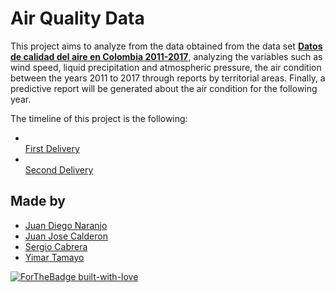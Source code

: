 <h1>Air Quality Data</h1>

This project aims to analyze from the data obtained from the data set <b><a href="https://www.datos.gov.co/Ambiente-y-Desarrollo-Sostenible/DATOS-DE-CALIDAD-DEL-AIRE-EN-COLOMBIA-2011-2017/ysq6-ri4e">Datos de calidad del aire en Colombia 2011-2017</a></b>, analyzing the variables such as wind speed, liquid precipitation and atmospheric pressure, the air condition between the years 2011 to 2017 through reports by territorial areas. Finally, a predictive report will be generated about the air condition for the following year.

  The timeline of this project is the following:
  
<ul>
  <li></li><a href="https://github.com/sacn99/airQualityData/commit/3dc174f61c6ec257c875b85bcc56bf247b14e49a">First Delivery</a>
  <li></li><a href="">Second Delivery</a>
</ul>

## Made by

<ul>
  <li><div><a href="https://github.com/JDNaranjo" title="Juan Diego Naranjo">Juan Diego Naranjo</a></div></li>
  <li><div><a href="https://github.com/JuanC721" title="Juan Calderon">Juan Jose Calderon</a></div></li>
  <li><div><a href="https://github.com/sacn99" title="Sergio Cabrera">Sergio Cabrera</a></div></li>
    
  <li><div><a href="https://github.com/Yimar22" title="Yimar Tamayo">Yimar Tamayo</a></div></li>
  </ul>

[![ForTheBadge built-with-love](http://ForTheBadge.com/images/badges/built-with-love.svg)](https://GitHub.com/Naereen/)

